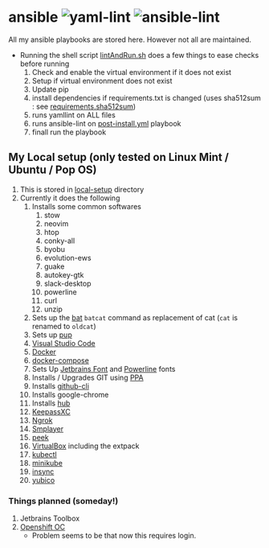 # ansible ![yaml-lint](https://github.com/comdotlinux/ansible/workflows/yaml-lint/badge.svg) ![ansible-lint](https://github.com/comdotlinux/ansible/workflows/ansible-lint/badge.svg)

All my ansible playbooks are stored here. However not all are maintained.

* Running the shell script [lintAndRun.sh](./lintAndRun.sh) does a few things to ease checks before running
   1. Check and enable the virtual environment if it does not exist
   1. Setup if virtual environment does not exist
   1. Update pip
   1. install dependencies if requirements.txt is changed (uses sha512sum : see [requirements.sha512sum](./requirements.sha512sum))
   1. runs yamllint on ALL files
   1. runs ansible-lint on [post-install.yml](./local-setup/post-install.yml) playbook
   1. finall run the playbook

## My Local setup (only tested on Linux Mint / Ubuntu / Pop OS)

1. This is stored in [local-setup](./local-setup) directory
1. Currently it does the following
   1. Installs some common softwares
      1. stow
      1. neovim
      1. htop
      1. conky-all
      1. byobu
      1. evolution-ews
      1. guake
      1. autokey-gtk
      1. slack-desktop
      1. powerline
      1. curl
      1. unzip
   1. Sets up the [bat](https://github.com/sharkdp/bat) `batcat` command as replacement of cat (`cat` is renamed to `oldcat`)
   1. Sets up [pup](https://github.com/ericchiang/pup/)
   1. [Visual Studio Code](https://code.visualstudio.com/)
   1. [Docker](https://docs.docker.com/get-docker/)
   1. [docker-compose](https://github.com/docker/compose)
   1. Sets Up [Jetbrains Font](https://www.jetbrains.com/lp/mono/) and [Powerline](https://fedoramagazine.org/add-power-terminal-powerline) fonts
   1. Installs / Upgrades GIT using [PPA](https://git-scm.com/download/linux)
   1. Installs [github-cli](https://github.com/cli/cli)
   1. Installs google-chrome
   1. Installs [hub](https://hub.github.com)
   1. [KeepassXC](https://launchpad.net/~phoerious/+archive/ubuntu/keepassxc)
   1. [Ngrok](https://ngrok.com/download)
   1. [Smplayer](https://www.smplayer.info/en/downloads)
   1. [peek](https://github.com/phw/peek#ubuntu)
   1. [VirtualBox](https://www.virtualbox.org/wiki/Downloads) including the extpack
   1. [kubectl](https://kubernetes.io/docs/tasks/tools/install-kubectl/#install-using-native-package-management)
   1. [minikube](https://github.com/kubernetes/minikube)
   1. [insync](https://www.insynchq.com/)
   1. [yubico](https://support.yubico.com/support/solutions/articles/15000010964-enabling-the-yubico-ppa-on-ubuntu)

### Things planned (someday!)

1. Jetbrains Toolbox
1. [Openshift OC](https://console-openshift-console.apps.ocp-eu2.prod.nextcle.com/command-line-tools)
   * Problem seems to be that now this requires login.

